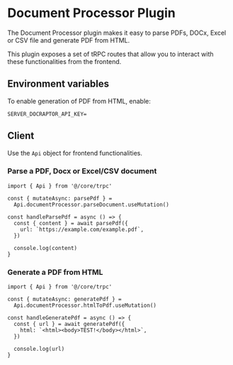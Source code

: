 # Document Processor Plugin

The Document Processor plugin makes it easy to parse PDFs, DOCx, Excel or CSV file and generate PDF from HTML.

This plugin exposes a set of tRPC routes that allow you to interact with these functionalities from the frontend.

## Environment variables

To enable generation of PDF from HTML, enable:

```.env
SERVER_DOCRAPTOR_API_KEY=
```

## Client

Use the `Api` object for frontend functionalities.

### Parse a PDF, Docx or Excel/CSV document

```tsx
import { Api } from '@/core/trpc'

const { mutateAsync: parsePdf } =
  Api.documentProcessor.parseDocument.useMutation()

const handleParsePdf = async () => {
  const { content } = await parsePdf({
    url: `https://example.com/example.pdf`,
  })

  console.log(content)
}
```

### Generate a PDF from HTML

```tsx
import { Api } from '@/core/trpc'

const { mutateAsync: generatePdf } =
  Api.documentProcessor.htmlToPdf.useMutation()

const handleGeneratePdf = async () => {
  const { url } = await generatePdf({
    html: `<html><body>TEST!</body></html>`,
  })

  console.log(url)
}
```

